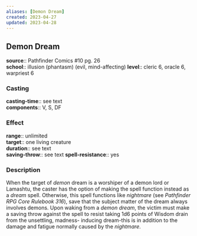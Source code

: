 ```yaml
---
aliases: [Demon Dream]
created: 2023-04-27
updated: 2023-04-28
---
```


## Demon Dream

**source**:: Pathfinder Comics \#10 pg. 26  
**school**:: illusion (phantasm) (evil, mind-affecting)
**level**:: cleric 6, oracle 6, warpriest 6

### Casting

**casting-time**:: see text  
**components**:: V, S, DF

### Effect

**range**:: unlimited  
**target**:: one living creature  
**duration**:: see text  
**saving-throw**:: see text
**spell-resistance**:: yes

### Description

When the target of *demon* dream is a worshiper of a demon lord or Lamashtu, the caster has the option of making the spell function instead as a *dream* spell. Otherwise, this spell functions like *nightmare* (see *Pathfinder RPG Core Rulebook 316*), save that the subject matter of the dream always involves demons. Upon waking from a *demon dream*, the victim must make a saving throw against the spell to resist taking 1d6 points of Wisdom drain from the unsettling, madness- inducing dream-this is in addition to the damage and fatigue normally caused by the *nightmare*.
